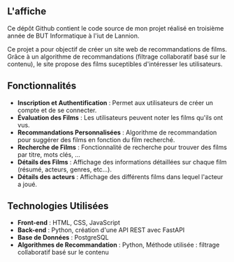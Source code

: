## L'affiche 

Ce dépôt Github contient le code source de mon projet réalisé en troisième année de BUT Informatique à l'iut de Lannion.

Ce projet a pour objectif de créer un site web de recommandations de films. 
Grâce à un algorithme de recommandations (filtrage collaboratif basé sur le contenu), le site propose des films suceptibles d'intéresser les utilisateurs.

## Fonctionnalités

- **Inscription et Authentification** : Permet aux utilisateurs de créer un compte et de se connecter.
- **Évaluation des Films** : Les utilisateurs peuvent noter les films qu'ils ont vus.
- **Recommandations Personnalisées** : Algorithme de recommandation pour suggérer des films en fonction du film recherché.
- **Recherche de Films** : Fonctionnalité de recherche pour trouver des films par titre, mots clés, ...
- **Détails des Films** : Affichage des informations détaillées sur chaque film (résumé, acteurs, genres, etc...).
- **Détails des acteurs** : Affichage des différents films dans lequel l'acteur a joué.


## Technologies Utilisées

- **Front-end** : HTML, CSS, JavaScript
- **Back-end** : Python, création d'une API REST avec FastAPI
- **Base de Données** : PostgreSQL 
- **Algorithmes de Recommandation** : Python, Méthode utilisée : filtrage collaboratif basé sur le contenu 